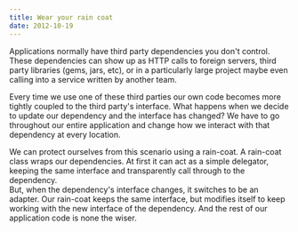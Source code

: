 ```yaml
---
title: Wear your rain coat
date: 2012-10-19
---
```

Applications normally have third party dependencies you don't control.  These
dependencies can show up as HTTP calls to foreign servers, third party libraries
(gems, jars, etc), or in a particularly large project maybe even calling into
a service written by another team.

Every time we use one of these third parties our own code becomes more tightly
coupled to the third party's interface.  What happens when we decide to update
our dependency and the interface has changed?  We have to go throughout our
entire application and change how we interact with that dependency at every
location.

We can protect ourselves from this scenario using a rain-coat.  A rain-coat
class wraps our dependencies.  At first it can act as a simple delegator,
keeping the same interface and transparently call through to the dependency.  
But, when the dependency's interface changes, it switches to be an adapter.  Our
rain-coat keeps the same interface, but modifies itself to keep working with
the new interface of the dependency.  And the rest of our application code is
none the wiser.
